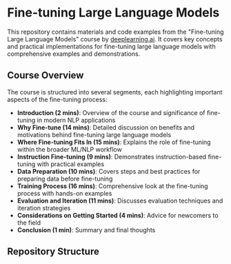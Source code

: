# Fine-tuning Large Language Models

This repository contains materials and code examples from the "Fine-tuning Large Language Models" course by [deeplearning.ai](https://www.deeplearning.ai/). It covers key concepts and practical implementations for fine-tuning large language models with comprehensive examples and demonstrations.

## Course Overview

The course is structured into several segments, each highlighting important aspects of the fine-tuning process:

- **Introduction (2 mins)**: Overview of the course and significance of fine-tuning in modern NLP applications
- **Why Fine-tune (14 mins)**: Detailed discussion on benefits and motivations behind fine-tuning large language models
- **Where Fine-tuning Fits In (15 mins)**: Explains the role of fine-tuning within the broader ML/NLP workflow
- **Instruction Fine-tuning (9 mins)**: Demonstrates instruction-based fine-tuning with practical examples
- **Data Preparation (10 mins)**: Covers steps and best practices for preparing data before fine-tuning
- **Training Process (16 mins)**: Comprehensive look at the fine-tuning process with hands-on examples
- **Evaluation and Iteration (11 mins)**: Discusses evaluation techniques and iteration strategies
- **Considerations on Getting Started (4 mins)**: Advice for newcomers to the field
- **Conclusion (1 min)**: Summary and final thoughts

## Repository Structure
